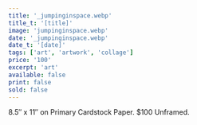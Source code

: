 ```yaml
---
title: '_jumpinginspace.webp'
title_t: '[title]'
image: 'jumpinginspace.webp'
date: '_jumpinginspace.webp'
date_t: '[date]'
tags: ['art', 'artwork', 'collage']
price: '100'
excerpt: 'art'
available: false
print: false
sold: false
---
```



8.5″ x 11″ on Primary Cardstock Paper.
$100 Unframed.
